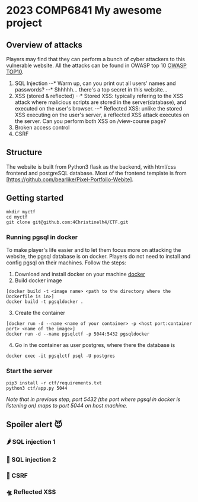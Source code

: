 # 2023 COMP6841 My awesome project
## Overview of attacks
Players may find that they can perform a bunch of cyber attackers to this vulnerable website. All the attacks can be found in OWASP top 10 [OWASP TOP10](https://owasp.org/www-project-top-ten/).
1. SQL Injection
···* Warm up, can you print out all users' names and passwords?
···* Shhhhh... there's a top secret in this website...
2. XSS (stored & reflected)
···* Stored XSS: typically refering to the XSS attack where malicious scripts are stored in the server(database), and executed on the user's browser.
···* Reflected XSS: unlike the stored XSS executing on the user's server, a reflected XSS attack executes on the server. Can you perform both XSS on /view-course page?
3. Broken access control
4. CSRF


## Structure
The website is built from Python3 flask as the backend, with html/css frontend and postgreSQL database. Most of the frontend template is from [https://github.com/bearlike/Pixel-Portfolio-Webite].


## Getting started
```
mkdir myctf
cd myctf
git clone git@github.com:4Christinelh4/CTF.git
```
### Running pgsql in docker
To make player's life easier and to let them focus more on attacking the website, the pgsql database is on docker. Players do not need to install and config pgsql on their machines. Follow the steps:

1. Download and install docker on your machine [docker](https://www.docker.com/)
2. Build docker image
```
[docker build -t <image name> <path to the directory where the Dockerfile is in>]
docker build -t pgsqldocker .
```
3. Create the container
```
[docker run -d --name <name of your container> -p <host port:container port> <name of the image>]
docker run -d --name pgsqlctf -p 5044:5432 pgsqldocker
```
4. Go in the container as user postgres, where there the database is
```
docker exec -it pgsqlctf psql -U postgres
```

### Start the server
```
pip3 install -r ctf/requirements.txt
python3 ctf/app.py 5044
```
*Note that in previous step, port 5432 (the port where pgsql in docker is listening on) maps to port 5044 on host machine.*


## Spoiler alert 😈
### 🌶 SQL injection 1
### 🥓 SQL injection 2
### 🚨 CSRF
### 🛸 Reflected XSS
